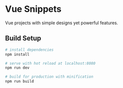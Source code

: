 # Vue Snippets

Vue projects with simple designs yet powerful features.

## Build Setup

``` bash
# install dependencies
npm install

# serve with hot reload at localhost:8080
npm run dev

# build for production with minification
npm run build
```

